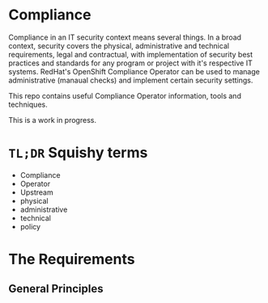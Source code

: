 # Compliance

Compliance in an IT security context means several things. In a broad context, security covers the physical, administrative and technical requirements, legal and contractual, with implementation of security best practices and standards for any program or project with it's respective IT systems. RedHat's OpenShift Compliance Operator can be used to manage administrative (manaual checks) and implement certain security settings.

This repo contains useful Compliance Operator information, tools and techniques. 

This is a work in progress.

# `TL;DR` Squishy terms
* Compliance
* Operator
* Upstream
* physical
* administrative
* technical
* policy

# The Requirements

## General Principles
